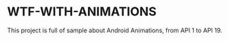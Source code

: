 WTF-WITH-ANIMATIONS
===================

This project is full of sample about Android Animations, from API 1 to API 19.